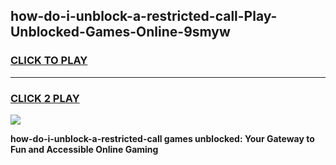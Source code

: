 
## how-do-i-unblock-a-restricted-call-Play-Unblocked-Games-Online-9smyw
<h3>
<a href="https://premium76.site?title=how-do-i-unblock-a-restricted-call&ref=25A">CLICK TO PLAY</a></h3>
<hr>

<h3>
<a href="https://premium76.site?title=how-do-i-unblock-a-restricted-call&ref=25A">CLICK 2 PLAY</a>
  
</h3>

<a href="https://premium76.site?title=how-do-i-unblock-a-restricted-call&ref=25A"><img src="https://clearcache.store/games.png"></a>


**how-do-i-unblock-a-restricted-call games unblocked: Your Gateway to Fun and Accessible Online Gaming**
